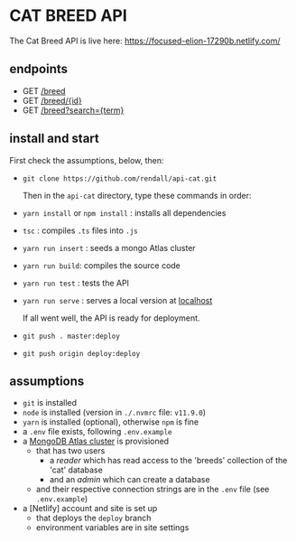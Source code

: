 # CAT BREED API

The Cat Breed API is live here: <https://focused-elion-17290b.netlify.com/>

## endpoints

- GET [/breed](https://focused-elion-17290b.netlify.com/.netlify/functions/breed)
- GET [/breed/{id}](https://focused-elion-17290b.netlify.com/.netlify/functions/breed/5caccbdd012d400dfc0bee33)
- GET [/breed?search={term}](https://focused-elion-17290b.netlify.com/.netlify/functions/breed?search=longhair)

## install and start

  First check the assumptions, below, then:

- `git clone https://github.com/rendall/api-cat.git`

  Then in the `api-cat` directory, type these commands in order:

- `yarn install` or `npm install` : installs all dependencies
- `tsc` : compiles `.ts` files into `.js`
- `yarn run insert` : seeds a mongo Atlas cluster
- `yarn run build`: compiles the source code
- `yarn run test` : tests the API
- `yarn run serve` : serves a local version at [localhost](http://localhost:9000/.netlify/functions/breed)

  If all went well, the API is ready for deployment.

- `git push . master:deploy`
- `git push origin deploy:deploy`

## assumptions

- `git` is installed
- `node` is installed (version in `./.nvmrc` file: `v11.9.0`)
- `yarn` is installed (optional), otherwise `npm` is fine
- a `.env` file exists, following `.env.example`
- a [MongoDB Atlas cluster](https://docs.atlas.mongodb.com/create-new-cluster/) is provisioned
  - that has two users
    - a *reader* which has read access to the 'breeds' collection of the 'cat' database
    - and an *admin* which can create a database
  - and their respective connection strings are in the `.env` file (see `.env.example`)
- a [Netlify] account and site is set up
  - that deploys the `deploy` branch
  - environment variables are in site settings
